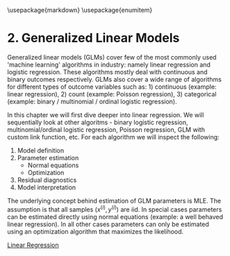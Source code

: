 \usepackage{markdown}
\usepackage{enumitem}

# 2. Generalized Linear Models

Generalized linear models (GLMs) cover few of the most commonly used 'machine learning' algorithms in industry: namely linear regression and logistic regression. These algorithms mostly deal with continuous and binary outcomes respectively. GLMs also cover a wide range of algorithms for different types of outcome variables such as: 1) continuous (example: linear regression), 2) count (example: Poisson regression), 3) categorical (example: binary / multinomial / ordinal logistic regression).

In this chapter we will first dive deeper into linear regression. We will sequentially look at other algoritms - binary logistic regression, multinomial/ordinal logistic regression, Poisson regression, GLM with custom link function, etc. For each algorithm we will inspect the following:

1. Model definition
2. Parameter estimation
    - Normal equations
    - Optimization
3. Residual diagnostics
4. Model interpretation

The underlying concept behind estimation of GLM parameters is MLE. The assumption is that all samples $(x^{(i)}, y^{(i)})$ are iid. In special cases parameters can be estimated directly using normal equations (example: a well behaved linear regression). In all other cases parameters can only be estimated using an optimization algorithm that maximizes the likelihood.

[Linear Regression](linear_regression.md)